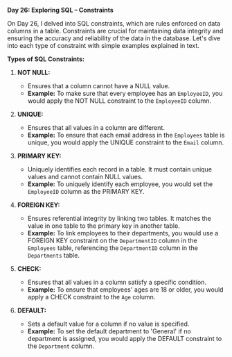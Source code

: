 **Day 26: Exploring SQL – Constraints**

 On Day 26, I delved into SQL constraints, which are rules enforced on data columns in a table. Constraints are crucial for maintaining data integrity and ensuring the accuracy and reliability of the data in the database. Let's dive into each type of constraint with simple examples explained in text.

**Types of SQL Constraints:**

1. **NOT NULL:**
   - Ensures that a column cannot have a NULL value.
   - **Example:** To make sure that every employee has an `EmployeeID`, you would apply the NOT NULL constraint to the `EmployeeID` column.

2. **UNIQUE:**
   - Ensures that all values in a column are different.
   - **Example:** To ensure that each email address in the `Employees` table is unique, you would apply the UNIQUE constraint to the `Email` column.

3. **PRIMARY KEY:**
   - Uniquely identifies each record in a table. It must contain unique values and cannot contain NULL values.
   - **Example:** To uniquely identify each employee, you would set the `EmployeeID` column as the PRIMARY KEY.

4. **FOREIGN KEY:**
   - Ensures referential integrity by linking two tables. It matches the value in one table to the primary key in another table.
   - **Example:** To link employees to their departments, you would use a FOREIGN KEY constraint on the `DepartmentID` column in the `Employees` table, referencing the `DepartmentID` column in the `Departments` table.

5. **CHECK:**
   - Ensures that all values in a column satisfy a specific condition.
   - **Example:** To ensure that employees' ages are 18 or older, you would apply a CHECK constraint to the `Age` column.

6. **DEFAULT:**
   - Sets a default value for a column if no value is specified.
   - **Example:** To set the default department to 'General' if no department is assigned, you would apply the DEFAULT constraint to the `Department` column.
